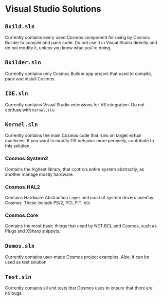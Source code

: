 # Visual Studio Solutions

## `Build.sln`
Currently contains every used Cosmos component for
using by Cosmos Builder to compile and pack code.
Do not use it in Visual Studio directly and do not
modify it, unless you know what you're doing.

## `Builder.sln`
Currently contains only Cosmos Builder app project 
that used to compile, pack and install Cosmos.

## `IDE.sln`
Currently contains Visual Studio extensions for VS
integration. Do not confuse with `Kernel.sln`.

## `Kernel.sln`
Currently contains the main Cosmos code that runs on
target virtual machines. If you want to modify OS
behavior more percisely, contribute to this solution.
### Cosmos.System2
Contains the highest library, that controls entire
system abstractly, as another manage mostly hardware.
### Cosmos.HAL2
Contains Hardware Abstraction Layer and most of 
system drivers used by Cosmos. These include PS/2,
PCI, PIT, etc.
### Cosmos.Core
Contains the most basic things that used by NET BCL
and Cosmos, such as Plugs and XSharp snippets.

## `Demos.sln`
Currently contains user-made Cosmos project examples.
Also, it can be used as test solution

## `Test.sln`
Currently contains all unit tests that Cosmos uses
to ensure that there are no bugs.

